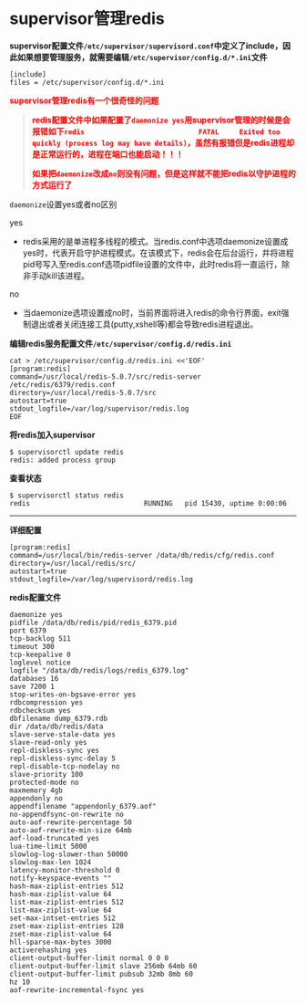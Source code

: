# supervisor管理redis

**supervisor配置文件`/etc/supervisor/supervisord.conf`中定义了include，因此如果想要管理服务，就需要编辑`/etc/supervisor/config.d/*.ini`文件**

```shell
[include] 
files = /etc/supervisor/config.d/*.ini
```



**<span style=color:red>supervisor管理redis有一个很奇怪的问题</span>**

> **<span style=color:red>redis配置文件中如果配置了`daemonize yes`用supervisor管理的时候是会报错如下`redis                            FATAL     Exited too quickly (process log may have details)`，虽然有报错但是redis进程却是正常运行的，进程在端口也能启动！！！</span>**
>
> **<span style=color:red>如果把`daemonize`改成`no`则没有问题，但是这样就不能把redis以守护进程的方式运行了</span>**



`daemonize`设置yes或者no区别

yes

- redis采用的是单进程多线程的模式。当redis.conf中选项daemonize设置成yes时，代表开启守护进程模式。在该模式下，redis会在后台运行，并将进程pid号写入至redis.conf选项pidfile设置的文件中，此时redis将一直运行，除非手动kill该进程。

no

- 当daemonize选项设置成no时，当前界面将进入redis的命令行界面，exit强制退出或者关闭连接工具(putty,xshell等)都会导致redis进程退出。
  



**编辑redis服务配置文件`/etc/supervisor/config.d/redis.ini`**

```shell
cat > /etc/supervisor/config.d/redis.ini <<'EOF'
[program:redis]
command=/usr/local/redis-5.0.7/src/redis-server /etc/redis/6379/redis.conf
directory=/usr/local/redis-5.0.7/src
autostart=true
stdout_logfile=/var/log/supervisor/redis.log
EOF
```



**将redis加入supervisor**

```shell
$ supervisorctl update redis
redis: added process group
```



**查看状态**

```shell
$ supervisorctl status redis
redis                            RUNNING   pid 15430, uptime 0:00:06
```





---

**详细配置**

```shell
[program:redis]
command=/usr/local/bin/redis-server /data/db/redis/cfg/redis.conf
directory=/usr/local/redis/src/
autostart=true
stdout_logfile=/var/log/supervisord/redis.log
```



**redis配置文件**

```shell
daemonize yes
pidfile /data/db/redis/pid/redis_6379.pid
port 6379
tcp-backlog 511
timeout 300
tcp-keepalive 0
loglevel notice
logfile "/data/db/redis/logs/redis_6379.log"
databases 16
save 7200 1
stop-writes-on-bgsave-error yes
rdbcompression yes
rdbchecksum yes
dbfilename dump_6379.rdb
dir /data/db/redis/data
slave-serve-stale-data yes
slave-read-only yes
repl-diskless-sync yes
repl-diskless-sync-delay 5
repl-disable-tcp-nodelay no
slave-priority 100
protected-mode no
maxmemory 4gb
appendonly no
appendfilename "appendonly_6379.aof"
no-appendfsync-on-rewrite no 
auto-aof-rewrite-percentage 50
auto-aof-rewrite-min-size 64mb
aof-load-truncated yes
lua-time-limit 5000
slowlog-log-slower-than 50000
slowlog-max-len 1024
latency-monitor-threshold 0
notify-keyspace-events ""
hash-max-ziplist-entries 512
hash-max-ziplist-value 64
list-max-ziplist-entries 512
list-max-ziplist-value 64
set-max-intset-entries 512
zset-max-ziplist-entries 128
zset-max-ziplist-value 64
hll-sparse-max-bytes 3000
activerehashing yes
client-output-buffer-limit normal 0 0 0
client-output-buffer-limit slave 256mb 64mb 60
client-output-buffer-limit pubsub 32mb 8mb 60
hz 10
aof-rewrite-incremental-fsync yes
```

